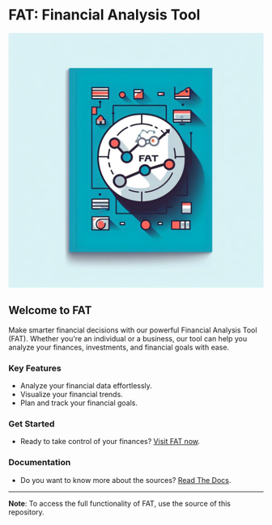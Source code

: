 # FAT: Financial Analysis Tool

![Financial Analysis](static/Portada.jpg)

## Welcome to FAT

Make smarter financial decisions with our powerful Financial Analysis Tool (FAT). Whether you're an individual or a business, our tool can help you analyze your finances, investments, and financial goals with ease.

### Key Features

- Analyze your financial data effortlessly.
- Visualize your financial trends.
- Plan and track your financial goals.

### Get Started

 - Ready to take control of your finances? [Visit FAT now](http://takeiteasy.pythonanywhere.com/).

### Documentation

 - Do you want to know more about the sources? [Read The Docs](https://fat.readthedocs.io/es/latest/).

---

**Note**: To access the full functionality of FAT, use the source of this repository.
